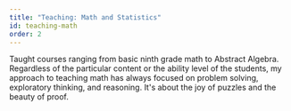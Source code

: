 ```yaml
---
title: "Teaching: Math and Statistics"
id: teaching-math
order: 2
---
```


Taught courses ranging from basic ninth grade math to Abstract Algebra.  Regardless of the particular content or the ability level of the students, my approach to teaching math has always focused on problem solving, exploratory thinking, and reasoning.  It's about the joy of puzzles and the beauty of proof.
